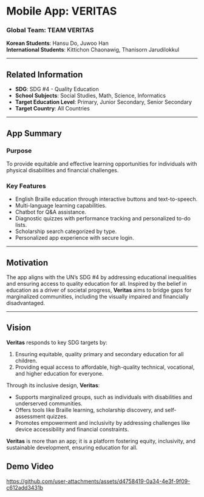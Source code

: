 # Mobile App: **VERITAS**  
### Global Team: **TEAM VERITAS**  
**Korean Students**: Hansu Do, Juwoo Han  
**International Students**: Kittichon Chaonawig, Thanisorn Jarudilokkul  

---

## Related Information  
- **SDG**: SDG #4 - Quality Education  
- **School Subjects**: Social Studies, Math, Science, Informatics  
- **Target Education Level**: Primary, Junior Secondary, Senior Secondary  
- **Target Country**: All Countries  

---

## App Summary  
### **Purpose**  
To provide equitable and effective learning opportunities for individuals with physical disabilities and financial challenges.  

### **Key Features**  
- English Braille education through interactive buttons and text-to-speech.  
- Multi-language learning capabilities.  
- Chatbot for Q&A assistance.  
- Diagnostic quizzes with performance tracking and personalized to-do lists.  
- Scholarship search categorized by type.  
- Personalized app experience with secure login.  

---

## Motivation  
The app aligns with the UN’s SDG #4 by addressing educational inequalities and ensuring access to quality education for all. Inspired by the belief in education as a driver of societal progress, **Veritas** aims to bridge gaps for marginalized communities, including the visually impaired and financially disadvantaged.  

---

## Vision  
**Veritas** responds to key SDG targets by:  
1. Ensuring equitable, quality primary and secondary education for all children.  
2. Providing equal access to affordable, high-quality technical, vocational, and higher education for everyone.  

Through its inclusive design, **Veritas**:  
- Supports marginalized groups, such as individuals with disabilities and underserved communities.  
- Offers tools like Braille learning, scholarship discovery, and self-assessment quizzes.  
- Promotes empowerment and inclusivity by addressing challenges like device accessibility and financial constraints.  

**Veritas** is more than an app; it is a platform fostering equity, inclusivity, and sustainable development, ensuring education for all.  

## Demo Video

https://github.com/user-attachments/assets/d4758419-0a34-4e3f-9f09-c612add3431b
